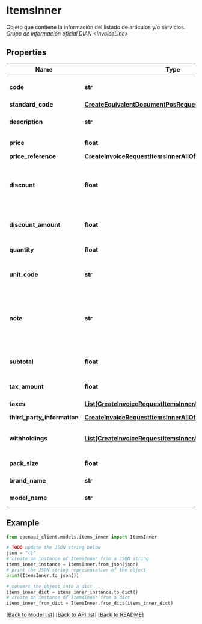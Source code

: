 # ItemsInner

Objeto que contiene la información del listado de articulos y/o servicios. <br><i>Grupo de información oficial DIAN &lt;InvoiceLine&gt;</i>

## Properties

Name | Type | Description | Notes
------------ | ------------- | ------------- | -------------
**code** | **str** | Código del articulo y/o servicio adoptado por el emisor. &lt;br&gt;&lt;i&gt;Campo oficial DIAN &amp;lt;StandardItemIdentification&amp;gt;&lt;/i&gt; | [optional] 
**standard_code** | [**CreateEquivalentDocumentPosRequestItemsInnerCode**](CreateEquivalentDocumentPosRequestItemsInnerCode.md) |  | [optional] 
**description** | **str** | Nombre y descripción del articulo y/o servicio que se está vendiendo en esta linea del documento. &lt;br&gt;&lt;i&gt;Campo oficial DIAN &amp;lt;Description&amp;gt;&lt;/i&gt; | 
**price** | **float** | Precio del articulo y/o servicio. &lt;br&gt;&lt;i&gt;Campo oficial DIAN &amp;lt;PriceAmount&amp;gt;&lt;/i&gt; | 
**price_reference** | [**CreateInvoiceRequestItemsInnerAllOfPriceReference**](CreateInvoiceRequestItemsInnerAllOfPriceReference.md) |  | [optional] 
**discount** | **float** | Porcentaje de descuento del articulo y/o servicio. Se debe informar a nivel de ítem, si y solamente si el descuento afecta la base gravable del ítem. &lt;br&gt;&lt;i&gt;Campo oficial DIAN &amp;lt;/cac:AllowanceCharge/cbc:MultiplierFactorNumeric&amp;gt;&lt;/i&gt; | [optional] 
**discount_amount** | **float** | Valor de descuento del articulo y/o servicio. Se debe informar a nivel de ítem, si y solamente si el descuento afecta la base gravable del ítem. &lt;br&gt;&lt;i&gt;Campo oficial DIAN &amp;lt;/cac:AllowanceCharge/cbc:Amount&amp;gt;&lt;/i&gt; | [optional] 
**quantity** | **float** | Cantidad del articulo y/o servicio. &lt;br&gt;&lt;i&gt;Campo oficial DIAN &amp;lt;InvoicedQuantity&amp;gt;&lt;/i&gt; | 
**unit_code** | **str** | Código de Unidad de medida del articulo y/o servicio. Se debe colocar el Código que corresponda de la tabla de unidades de la DIAN. &lt;br&gt;&lt;i&gt;Campo oficial DIAN &amp;lt;@unitCode&amp;gt;&lt;/i&gt; | 
**note** | **str** | Información Adicional o texto libre para añadir información del articulo y/o servicio. Obligatorio de informarse para el caso de ítems de contratos de servicio tipo AIU para el item Administración. Aquí, se debe empezar por el texto: &#39;Contrato de servicios AIU por concepto de:&#39;. Y el contribuyente debe incluir el objeto del contrato facturado. &lt;br&gt;&lt;i&gt;Campo oficial DIAN &amp;lt;Note&amp;gt;&lt;/i&gt; | [optional] 
**subtotal** | **float** | Subtotal del articulo y/o servicio. El subtotal de la línea es igual a la Cantidad x Precio Unidad menos Descuentos más Recargos que apliquen al articulo y/o servicio. &lt;br&gt;&lt;i&gt;Campo oficial DIAN &amp;lt;LineExtensionAmount&amp;gt;&lt;/i&gt; | 
**tax_amount** | **float** | Valor total de los impuestos aplicados al articulo y/o servicio. | 
**taxes** | [**List[CreateInvoiceRequestItemsInnerAllOfTaxesInner]**](CreateInvoiceRequestItemsInnerAllOfTaxesInner.md) | Array que contiene el listado de tributos/impuestos que aplican al articulo y/o servicio | [optional] 
**third_party_information** | [**CreateInvoiceRequestItemsInnerAllOfThirdPartyInformation**](CreateInvoiceRequestItemsInnerAllOfThirdPartyInformation.md) |  | [optional] 
**withholdings** | [**List[CreateInvoiceRequestItemsInnerAllOfTaxesInner]**](CreateInvoiceRequestItemsInnerAllOfTaxesInner.md) | Array con el listado de Retenciones. Grupo de campos que contiene la información de los tributos retenidos. &lt;br&gt;&lt;i&gt;Grupo de información oficial DIAN &amp;lt;WithholdingTaxTotal&amp;gt;&lt;/i&gt; | [optional] 
**pack_size** | **float** | Número de productos por empaque. &lt;br&gt;&lt;i&gt;Campo oficial DIAN &amp;lt;PackSizeNumeric&amp;gt;&lt;/i&gt; | [optional] 
**brand_name** | **str** | Marca del artículo. &lt;br&gt;&lt;i&gt;Campo oficial DIAN &amp;lt;BrandName&amp;gt;&lt;/i&gt; | [optional] 
**model_name** | **str** | Modelo del artículo. &lt;br&gt;&lt;i&gt;Campo oficial DIAN &amp;lt;ModelName&amp;gt;&lt;/i&gt; | [optional] 

## Example

```python
from openapi_client.models.items_inner import ItemsInner

# TODO update the JSON string below
json = "{}"
# create an instance of ItemsInner from a JSON string
items_inner_instance = ItemsInner.from_json(json)
# print the JSON string representation of the object
print(ItemsInner.to_json())

# convert the object into a dict
items_inner_dict = items_inner_instance.to_dict()
# create an instance of ItemsInner from a dict
items_inner_from_dict = ItemsInner.from_dict(items_inner_dict)
```
[[Back to Model list]](../README.md#documentation-for-models) [[Back to API list]](../README.md#documentation-for-api-endpoints) [[Back to README]](../README.md)


